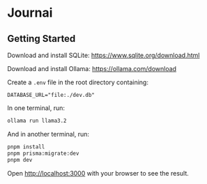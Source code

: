 # Journai

## Getting Started

Download and install SQLite: https://www.sqlite.org/download.html

Download and install Ollama: https://ollama.com/download

Create a `.env` file in the root directory containing:

```
DATABASE_URL="file:./dev.db"
```

In one terminal, run:

```bash
ollama run llama3.2
```

And in another terminal, run:

```bash
pnpm install
pnpm prisma:migrate:dev
pnpm dev
```

Open [http://localhost:3000](http://localhost:3000) with your browser to see the result.
